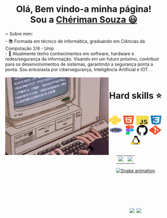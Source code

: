 
<div>
  <h1 align="center">
     Olá,  Bem vindo-a minha página!<br> Sou a 
      <a href="https://www.linkedin.com/in/edududuribeiro/](https://www.linkedin.com/in/ch%C3%A9riman-souza-/">Chériman Souza 😃️</a>
  </h1>
  ⭐️ Sobre mim:
  <br>
- 📚 Formada em técnico de informática, graduando em Ciências da Computação 2/8 - Unip 
  <br>
- 🌱  Atualmente tenho conhecimentos em software, hardware e redes/segurança da informação. Visando em um futuro próximo, contribuir para os desenvolvimentos de sistemas, garantindo a segurança ponta a ponta. Sou entusiasta por cibersegurança, Inteligência Artificial e IOT.
   <div style="display: inline_block"><br>
    <img align="left" height="250" alt="coding-time" src="download.gif">
      <h1 align="center">Hard skills ⭐️  </h1>

<div align="center" valign="top"><br>
  <img align="center" alt="python" height="30" width="40" src="https://raw.githubusercontent.com/devicons/devicon/master/icons/python/python-plain.svg">
  <img align="center" alt="HTML" height="30" width="40" src="https://raw.githubusercontent.com/devicons/devicon/master/icons/html5/html5-original.svg">
  <img align="center" alt="Javascript" height="30" width="40" src="https://raw.githubusercontent.com/devicons/devicon/master/icons/javascript/javascript-original.svg">
  <img align="center" alt="CSS" height="30" width="40" src="https://raw.githubusercontent.com/devicons/devicon/master/icons/css3/css3-original.svg">
    <img align="center" alt="php" height="30" width="40" src="https://raw.githubusercontent.com/devicons/devicon/master/icons/php/php-original.svg">
  <img align="center" alt="figma" height="30" width="40" src="https://raw.githubusercontent.com/devicons/devicon/master/icons/figma/figma-original.svg">
  <img align="center" alt="github" height="35" width="35" src="GitHub.png">
  <img align="center" alt="git" height="30" width="40" src="https://raw.githubusercontent.com/devicons/devicon/master/icons/git/git-original.svg">
  <img align="center" alt="linux" height="30" width="40" src="https://raw.githubusercontent.com/devicons/devicon/master/icons/linux/linux-original.svg">
  
  
<div style="display: flex; justify-content: center; gap: 20px; flex-wrap: wrap; margin-top: 20px;">
  <a href="https://github.com/crsouza993">
  <table align="center">
  <tr>
    <td>
      <a href="https://github.com/crsouza993">
        <img height="150em" src="https://github-readme-stats.vercel.app/api?username=crsouza993&count_private=true&include_all_commits=true&show_icons=true&theme=great-gatsby&hide_border=false&show_owner=true"/>
      </a>
    </td>
    <td>
      <img height="150em" src="https://github-readme-stats.vercel.app/api/top-langs/?username=crsouza993&layout=compact&langs_count=16&theme=great-gatsby"/>
    </td>
  </tr>
</table>

<div align="center">

  ![Snake animation](https://github.com/danielbped/danielbped/blob/output/github-contribution-grid-snake.svg)
  
</div>

<h1>
<div align="center">
 
  <a href="https://www.linkedin.com/in/edududuribeiro/](https://www.linkedin.com/in/ch%C3%A9riman-souza-/)" target="_blank"><img src="https://img.shields.io/badge/-LinkedIn-%230077B5?style=for-the-badge&logo=linkedin&logoColor=white" target="_blank"></a> 
  <a href="mailto: crsouza994@gmail.com"><img src="https://img.shields.io/badge/-Gmail-%23333?style=for-the-badge&logo=gmail&logoColor=white" target="_blank"></a>
</div>
</h1>
